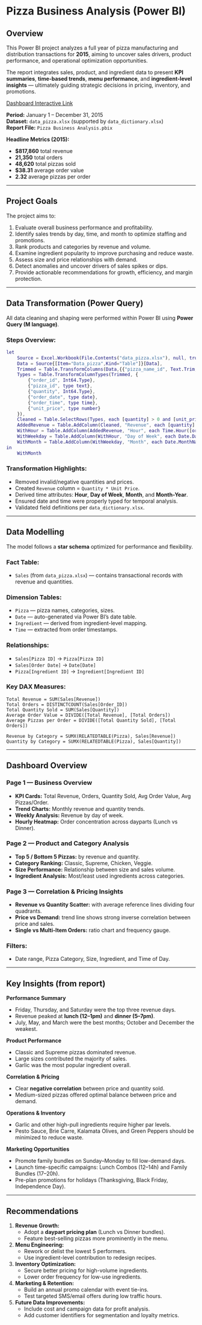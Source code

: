 # Pizza Business Analysis (Power BI)

## Overview
This Power BI project analyzes a full year of pizza manufacturing and distribution transactions for **2015**, aiming to uncover sales drivers, product performance, and operational optimization opportunities.  

The report integrates sales, product, and ingredient data to present **KPI summaries**, **time-based trends**, **menu performance**, and **ingredient-level insights** — ultimately guiding strategic decisions in pricing, inventory, and promotions.

[Dashboard Interactive Link](https://app.powerbi.com/view?r=eyJrIjoiNjI1NjA3M2MtNDA1Ny00ZDk1LWIyZTEtZWM0MDc4MmU4ODVkIiwidCI6IjYxYTI3ZWZiLTM2ZjMtNDY1Zi04NWRmLWUyMWFlZGMxM2MwNCJ9)

**Period:** January 1 – December 31, 2015  
**Dataset:** `data_pizza.xlsx` (supported by `data_dictionary.xlsx`)  
**Report File:** `Pizza Business Analysis.pbix`  

**Headline Metrics (2015):**
- **$817,860** total revenue  
- **21,350** total orders  
- **48,620** total pizzas sold  
- **$38.31** average order value  
- **2.32** average pizzas per order  

---

## Project Goals
The project aims to:
1. Evaluate overall business performance and profitability.
2. Identify sales trends by day, time, and month to optimize staffing and promotions.
3. Rank products and categories by revenue and volume.
4. Examine ingredient popularity to improve purchasing and reduce waste.
5. Assess size and price relationships with demand.
6. Detect anomalies and uncover drivers of sales spikes or dips.
7. Provide actionable recommendations for growth, efficiency, and margin protection.

---

## Data Transformation (Power Query)
All data cleaning and shaping were performed within Power BI using **Power Query (M language)**.

### Steps Overview:
```m
let
    Source = Excel.Workbook(File.Contents("data_pizza.xlsx"), null, true),
    Data = Source{[Item="Data_pizza",Kind="Table"]}[Data],
    Trimmed = Table.TransformColumns(Data,{{"pizza_name_id", Text.Trim, type text}}),
    Types = Table.TransformColumnTypes(Trimmed, {
        {"order_id", Int64.Type},
        {"pizza_id", type text},
        {"quantity", Int64.Type},
        {"order_date", type date},
        {"order_time", type time},
        {"unit_price", type number}
    }),
    Cleaned = Table.SelectRows(Types, each [quantity] > 0 and [unit_price] > 0),
    AddedRevenue = Table.AddColumn(Cleaned, "Revenue", each [quantity] * [unit_price], type number),
    WithHour = Table.AddColumn(AddedRevenue, "Hour", each Time.Hour([order_time]), Int64.Type),
    WithWeekday = Table.AddColumn(WithHour, "Day of Week", each Date.DayOfWeekName([order_date]), type text),
    WithMonth = Table.AddColumn(WithWeekday, "Month", each Date.MonthName([order_date]), type text)
in
    WithMonth
```

### Transformation Highlights:
- Removed invalid/negative quantities and prices.
- Created `Revenue` column = `Quantity * Unit Price`.
- Derived time attributes: **Hour**, **Day of Week**, **Month**, and **Month-Year**.
- Ensured date and time were properly typed for temporal analysis.
- Validated field definitions per `data_dictionary.xlsx`.

---

## Data Modelling
The model follows a **star schema** optimized for performance and flexibility.

### Fact Table:
- `Sales` (from `data_pizza.xlsx`) — contains transactional records with revenue and quantities.

### Dimension Tables:
- `Pizza` — pizza names, categories, sizes.
- `Date` — auto-generated via Power BI’s date table.
- `Ingredient` — derived from ingredient-level mapping.
- `Time` — extracted from order timestamps.

### Relationships:
- `Sales[Pizza ID]` → `Pizza[Pizza ID]`
- `Sales[Order Date]` → `Date[Date]`
- `Pizza[Ingredient ID]` → `Ingredient[Ingredient ID]`

### Key DAX Measures:
```DAX
Total Revenue = SUM(Sales[Revenue])
Total Orders = DISTINCTCOUNT(Sales[Order_ID])
Total Quantity Sold = SUM(Sales[Quantity])
Average Order Value = DIVIDE([Total Revenue], [Total Orders])
Average Pizzas per Order = DIVIDE([Total Quantity Sold], [Total Orders])

Revenue by Category = SUMX(RELATEDTABLE(Pizza), Sales[Revenue])
Quantity by Category = SUMX(RELATEDTABLE(Pizza), Sales[Quantity])
```

---

## Dashboard Overview

### Page 1 — **Business Overview**
- **KPI Cards:** Total Revenue, Orders, Quantity Sold, Avg Order Value, Avg Pizzas/Order.
- **Trend Charts:** Monthly revenue and quantity trends.
- **Weekly Analysis:** Revenue by day of week.
- **Hourly Heatmap:** Order concentration across dayparts (Lunch vs Dinner).

### Page 2 — **Product and Category Analysis**
- **Top 5 / Bottom 5 Pizzas:** by revenue and quantity.
- **Category Ranking:** Classic, Supreme, Chicken, Veggie.
- **Size Performance:** Relationship between size and sales volume.
- **Ingredient Analysis:** Most/least used ingredients across categories.

### Page 3 — **Correlation & Pricing Insights**
- **Revenue vs Quantity Scatter:** with average reference lines dividing four quadrants.
- **Price vs Demand:** trend line shows strong inverse correlation between price and sales.
- **Single vs Multi-Item Orders:** ratio chart and frequency gauge.

### Filters:
- Date range, Pizza Category, Size, Ingredient, and Time of Day.

---

## Key Insights (from report)
**Performance Summary**
- Friday, Thursday, and Saturday were the top three revenue days.
- Revenue peaked at **lunch (12–1pm)** and **dinner (5–7pm)**.
- July, May, and March were the best months; October and December the weakest.

**Product Performance**
- Classic and Supreme pizzas dominated revenue.
- Large sizes contributed the majority of sales.
- Garlic was the most popular ingredient overall.

**Correlation & Pricing**
- Clear **negative correlation** between price and quantity sold.
- Medium-sized pizzas offered optimal balance between price and demand.

**Operations & Inventory**
- Garlic and other high-pull ingredients require higher par levels.
- Pesto Sauce, Brie Carre, Kalamata Olives, and Green Peppers should be minimized to reduce waste.

**Marketing Opportunities**
- Promote family bundles on Sunday–Monday to fill low-demand days.
- Launch time-specific campaigns: Lunch Combos (12–14h) and Family Bundles (17–20h).
- Pre-plan promotions for holidays (Thanksgiving, Black Friday, Independence Day).

---

## Recommendations
1. **Revenue Growth:**
   - Adopt a **daypart pricing plan** (Lunch vs Dinner bundles).
   - Feature best-selling pizzas more prominently in the menu.
2. **Menu Engineering:**
   - Rework or delist the lowest 5 performers.
   - Use ingredient-level contribution to redesign recipes.
3. **Inventory Optimization:**
   - Secure better pricing for high-volume ingredients.
   - Lower order frequency for low-use ingredients.
4. **Marketing & Retention:**
   - Build an annual promo calendar with event tie-ins.
   - Test targeted SMS/email offers during low traffic hours.
5. **Future Data Improvements:**
   - Include cost and campaign data for profit analysis.
   - Add customer identifiers for segmentation and loyalty metrics.
